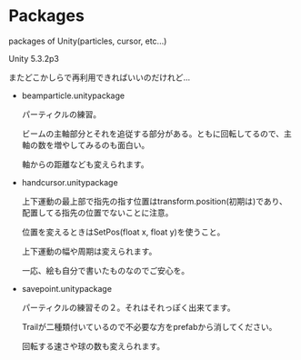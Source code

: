 # Packages
  packages of Unity(particles, cursor, etc...)

  Unity 5.3.2p3

  またどこかしらで再利用できればいいのだけれど...

* beamparticle.unitypackage

  パーティクルの練習。

  ビームの主軸部分とそれを追従する部分がある。ともに回転してるので、主軸の数を増やしてみるのも面白い。

  軸からの距離なども変えられます。

* handcursor.unitypackage

  上下運動の最上部で指先の指す位置はtransform.position(初期は)であり、配置してる指先の位置でないことに注意。

  位置を変えるときはSetPos(float x, float y)を使うこと。

  上下運動の幅や周期は変えられます。

  一応、絵も自分で書いたものなのでご安心を。

* savepoint.unitypackage

  パーティクルの練習その２。それはそれっぽく出来てます。

  Trailが二種類付いているので不必要な方をprefabから消してください。

  回転する速さや球の数も変えられます。
